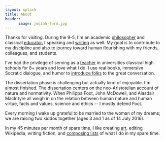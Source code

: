 ```yaml
---
layout: splash
title: About
header:
      image: josiah-farm.jpg
---
```


Thanks for visiting. During the 9-5, I'm an academic [philosopher](/) and classical [educator.](/teaching) I speaking and [writing](http://www.amazon.com/Sola-Scriptura-Dialogue-Keith-Buhler-ebook/dp/B009N27L12/ref=sr_1_9?ie=UTF8&qid=1401301911&sr=8-9&keywords=sola+scriptura) as well.  My goal is to contribute to my discipline and also to journey toward human flourishing with my friends, colleagues, and students. 

I've had the privilege of serving as a [teacher](/teaching) in universities classical high schools for 8+ years and love what I do. I use real books, immersive Socratic dialogue, and humor to [introduce folks](/students) to the great conversation. 

The dissertation phase is challenging but actually kind of enjoyable. I'm almost finished. The [dissertation](/research) centers on the neo-Aristotelian account of nature and normativity. When Philippa Foot, John McDowell, and Alasdair MacIntyre all weigh in on the relation between human nature and human virtue, facts and values, science and ethics -- I mostly defend Foot.   

Every morning I wake up grateful to be married to the woman of my dreams; we are raising two kiddos together (ages 3 and 1 as of 14 July 2016). 

In my 45 minutes per month of spare time, I like creating [art](/art), editing Wikipedia, writing fiction, and [composing lists](https://en.wikipedia.org/wiki/Recursion) of what I do in my spare time. 


